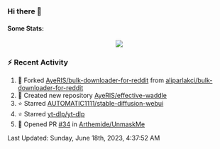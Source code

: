 ### Hi there 👋

#### Some Stats:
<p align="center">
    <img align="center" src="https://github-readme-stats.vercel.app/api?username=AyeRlS&hide=stars&count_private=true&theme=dark" />
</p>
<!--
[![Anurag's github stats](https://github-readme-stats-chi-wheat.vercel.app/api?username=AyeRlS&hide=stars&count_private=true&theme=dracula)](https://github.com/anuraghazra/github-readme-stats)
[![willianrod's wakatime stats](https://github-readme-stats.vercel.app/api/wakatime?username=Ayeris)](https://github.com/anuraghazra/github-readme-stats)
-->
<!--START_SECTION:waka-->

<!--END_SECTION:waka-->

### :zap: Recent Activity

<!--RECENT_ACTIVITY:start-->
1. 🔱 Forked [AyeRlS/bulk-downloader-for-reddit](https://github.com/AyeRlS/bulk-downloader-for-reddit) from [aliparlakci/bulk-downloader-for-reddit](https://github.com/aliparlakci/bulk-downloader-for-reddit)
2. 📔 Created new repository [AyeRlS/effective-waddle](https://github.com/AyeRlS/effective-waddle)
3. ⭐ Starred [AUTOMATIC1111/stable-diffusion-webui](https://github.com/AUTOMATIC1111/stable-diffusion-webui)
4. ⭐ Starred [yt-dlp/yt-dlp](https://github.com/yt-dlp/yt-dlp)
5. 💪 Opened PR [#34](https://github.com/Arthemide/UnmaskMe/pull/34) in [Arthemide/UnmaskMe](https://github.com/Arthemide/UnmaskMe)
<!--RECENT_ACTIVITY:end-->

<!--RECENT_ACTIVITY:last_update-->
Last Updated: Sunday, June 18th, 2023, 4:37:52 AM
<!--RECENT_ACTIVITY:last_update_end-->

<!--
**AyeRlS/AyeRlS** is a ✨ _special_ ✨ repository because its `README.md` (this file) appears on your GitHub profile.

Here are some ideas to get you started:

- 🔭 I’m currently working on ...
- 🌱 I’m currently learning ...
- 👯 I’m looking to collaborate on ...
- 🤔 I’m looking for help with ...
- 💬 Ask me about ...
- 📫 How to reach me: ...
- 😄 Pronouns: fucking hell
- ⚡ Fun fact: ...
-->
